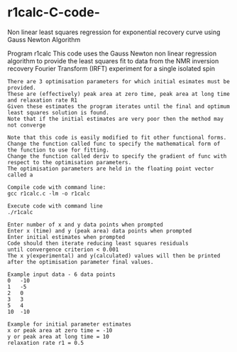 # r1calc-C-code-
Non linear least squares regression for exponential recovery curve using Gauss Newton Algorithm

Program r1calc 
	This code uses the Gauss Newton non linear regression algorithm 
	to provide the least squares fit to data from the NMR 
	inversion recovery Fourier Transform (IRFT) experiment for a single isolated spin 
 
	There are 3 optimisation parameters for which initial esimates must be provided.
	These are (effectively) peak area at zero time, peak area at long time and relaxation rate R1
	Given these estimates the program iterates until the final and optimum least squares solution is found.
	Note that if the initial estimates are very poor then the method may not converge

	Note that this code is easily modified to fit other functional forms.
	Change the function called func to specify the mathematical form of the function to use for fitting. 
	Change the function called deriv to specify the gradient of func with respect to the optimisation parameters. 
	The optimisation parameters are held in the floating point vector called a

	Compile code with command line:
	gcc r1calc.c -lm -o r1calc

	Execute code with command line 
	./r1calc 

	Enter number of x and y data points when prompted
	Enter x (time) and y (peak area) data points when prompted 
	Enter initial estimates when prompted 
	Code should then iterate reducing least squares residuals 
	until convergence criterion < 0.001 
	The x y(experimental) and y(calculated) values will then be printed
	after the optimisation parameter final values. 

	Example input data - 6 data points
	0 	-10
	1 	-5
	2 	0
	3 	3
	5 	4
	10 	-10

	Example for initial parameter estimates
	x or peak area at zero time = -10
	y or peak area at long time = 10
	relaxation rate r1 = 0.5
	


